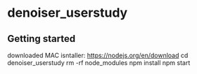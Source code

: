 # denoiser_userstudy



## Getting started
downloaded MAC isntaller: https://nodejs.org/en/download
cd denoiser_userstudy
rm -rf node_modules
npm install
npm start
